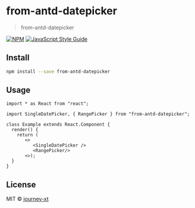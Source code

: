 # from-antd-datepicker

> from-antd-datepicker

[![NPM](https://img.shields.io/npm/v/datepicker.svg)](https://www.npmjs.com/package/datepicker) [![JavaScript Style Guide](https://img.shields.io/badge/code_style-standard-brightgreen.svg)](https://standardjs.com)

## Install

```bash
npm install --save from-antd-datepicker
```

## Usage

```tsx
import * as React from "react";

import SingleDatePicker, { RangePicker } from "from-antd-datepicker";

class Example extends React.Component {
  render() {
    return (
       <>
          <SingleDatePicker />
          <RangePicker/>
       <>);
  }
}
```

## License

MIT © [journey-xt](https://github.com/journey-xt)
